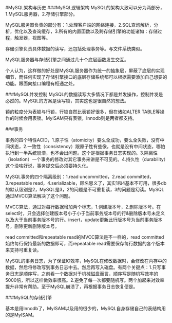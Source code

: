 #MySQL架构与历史
###MySQL逻辑架构
MySQL的架构大致可以分为两部分，1.MySQL服务器，2.存储引擎部分。

MySQL服务器负责的部分有：1.处理客户端的网络连接，2.SQL查询解析，分析，优化以及查询缓存，3.所有的内置函数以及跨存储引擎的功能诸如：存储过程，触发器，视图等。

存储引擎负责具体数据的读写，还包括处理事务等。与文件系统类似。

MySQL服务器与存储引擎之间通过几十个底层函数发生交互。

个人认为，这样做的好处是MySQL服务器作为统一的抽象层，屏蔽了底层的实现细节，而任何实现了存储引擎接口的底层存储系统都可以根据需要添加自己想要的功能。跟面向接口编程有相通之处。

###MySQL并发控制
MySQL的数据读写大多情况下都是并发操作，控制并发是必然的。MySQL的方案是读写锁，其实这也是很自然的想法。

锁的粒度分为表锁与行锁，行锁自然比表锁好很多，但在诸如ALTER TABLE等操作的时候会用表锁。MyISAM只有表锁，Innodb则是两者都支持。

###事务

事务的四个特性ACID，1.原子性（atomicity）要么全成功，要么全失败，没有中间状态，2.一致性（consistency）跟原子性有些像，也就是没有中间状态，哪怕执行到一半系统崩溃，也不会出问题。这个是根据事务日志实现的。3.隔离性（isolation）一个事务的修改对其它事务来讲是不可见的。4.持久性（durability）这个没啥好说，事务提交后必须要持久化。

MySQL事务的四个隔离级别：1.read uncommitted，2.read committed，3.repeatable read，4.serializable，顾名思义了，其实1和4基本不可用，很多db的默认级别是2，MySQL是3，2的问题是不可重复读，3的问题是幻读。MySQL通过MVCC算法解决了这个问题。

MVCC算法，通过对每行数据增加两个标志，1.创建版本号，2.删除版本号。在select时，只会选择创建版本号小于小于当前事务版本号的行&删除版本号未定义以及大于当前事务版本号的行。insert，update更新此行版本号为当前事务版本号，删除更新删除版本号。

read committed和repeatable read的MVCC算法是不一样的，read committed始终每行保持最新的数据即可，而repeatable read需要保存每行数据的各个版本来支持可重复读。

MySQL的事务日志，为了保证IO效率，MySQL在修改数据时，会修改在内存中的数据，然后将修改写到事务日志中去。然后再写入磁盘。有两个关键点：1.只写事务日志是顺序写，之前看一个数据对于机械磁盘而言，顺序写是随机写效率的5000倍，所以这样做效率很高。2.避免了每一次都要随机写。两个加起来对效率提升非常有帮助。至于MySQL崩溃了，再根据事务日志恢复便是。

###MySQL的存储引擎

基本是用Innodb了，MyISAM以及用的很少的，MySQL自身存储自己的表结构用的是MyISAM。
